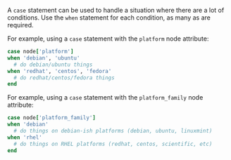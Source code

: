 A `case` statement can be used to handle a situation where there are a
lot of conditions. Use the `when` statement for each condition, as many
as are required.

For example, using a `case` statement with the `platform` node
attribute:

``` ruby
case node['platform']
when 'debian', 'ubuntu'
  # do debian/ubuntu things
when 'redhat', 'centos', 'fedora'
  # do redhat/centos/fedora things
end
```

For example, using a `case` statement with the `platform_family` node
attribute:

``` ruby
case node['platform_family']
when 'debian'
  # do things on debian-ish platforms (debian, ubuntu, linuxmint)
when 'rhel'
  # do things on RHEL platforms (redhat, centos, scientific, etc)
end
```